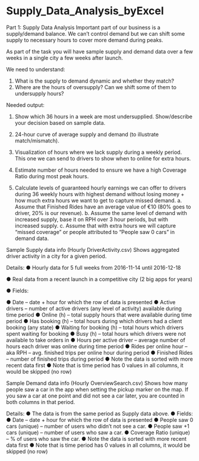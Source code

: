 # Supply_Data_Analysis_byExcel
Part 1: Supply Data Analysis
Important part of our business is a supply/demand balance. We can’t control demand but we can shift some supply to necessary hours to cover more demand during peaks.

As part of the task you will have sample supply and demand data over a few weeks in a single city a few weeks after launch.

We need to understand:
1)	What is the supply to demand dynamic and whether they match?
2)	Where are the hours of oversupply? Can we shift some of them to undersupply hours?

Needed output:
1.	Show which 36 hours in a week are most undersupplied. Show/describe your decision based on sample data.
2.	24-hour curve of average supply and demand (to illustrate match/mismatch).
3.	Visualization of hours where we lack supply during a weekly period. This one we can send to drivers to show when to online for extra hours.

4.	Estimate number of hours needed to ensure we have a high Coverage Ratio during most peak hours.
5.	Calculate levels of guaranteed hourly earnings we can offer to drivers during 36 weekly hours with highest demand without losing money + how much extra hours we want to get to capture missed demand.
a.	Assume that Finished Rides have an average value of €10 (80% goes to driver, 20% is our revenue).
b.	Assume the same level of demand with increased supply, base it on RPH over 3 hour periods, but with increased supply.
c.	Assume that with extra hours we will capture “missed coverage” or people attributed to “People saw 0 cars” in demand data.

Sample Supply data info (Hourly DriverActivity.csv)
Shows aggregated driver activity in a city for a given period.

Details:
●	Hourly data for 5 full weeks from 2016-11-14 until 2016-12-18

●	Real data from a recent launch in a competitive city (2 big apps for years)

●	Fields:

●	Date – date + hour for which the row of data is presented
●	Active drivers – number of active drivers (any level of activity) available during time period
●	Online (h) – total supply hours that were available during time period
●	Has booking (h) – total hours during which drivers had a client booking (any state)
●	Waiting for booking (h) – total hours which drivers spent waiting for booking
●	Busy (h) – total hours which drivers were not available to take orders in
● Hours per active driver – average number of hours each driver was online during time period
●	Rides per online hour – aka RPH – avg. finished trips per online hour during period
●	Finished Rides – number of finished trips during period
●	Note the data is sorted with more recent data first
●	Note that is time period has 0 values in all columns, it would be skipped (no row)

Sample Demand data info (Hourly OverviewSearch.csv)
Shows how many people saw a car in the app when setting the pickup marker on the map. If you saw a car at one point and did not see a car later, you are counted in both columns in that period.

Details:
●	The data is from the same period as Supply data above.
●	Fields:
●	Date – date + hour for which the row of data is presented
●	People saw 0 cars (unique) – number of users who didn’t not see a car.
●	People saw +1 cars (unique) – number of users who saw a car.
●	Coverage Ratio (unique) – % of users who saw the car.
●	Note the data is sorted with more recent data first
●	Note that is time period has 0 values in all columns, it would be skipped (no row)

